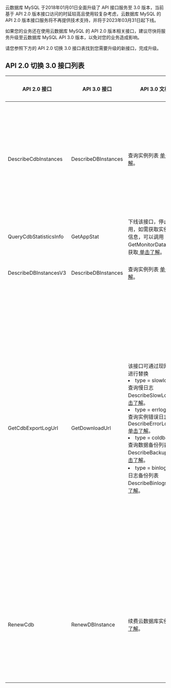 云数据库 MySQL 于2018年01月01日全面升级了 API 接口服务至 3.0 版本，当前基于 API 2.0 版本接口访问的时延较高且使用较复杂考虑，云数据库 MySQL 的 API 2.0 版本接口服务将不再提供技术支持，并将于2023年03月31日起下线。

如果您的业务还在使用云数据库 MySQL 的 API 2.0 版本相关接口，建议尽快将服务升级至云数据库 MySQL API 3.0 版本，以免对您的业务造成影响。

请您参照下方的 API 2.0 切换 3.0 接口表找到您需要升级的新接口，完成升级。

## API 2.0 切换 3.0 接口列表
<table>
<thead><tr><th>API 2.0 接口</td><th>API 3.0 接口</td><th>API 3.0 文档</td><th>接口传参变化</td></tr></thead>
<tbody>
<tr>
<td>DescribeCdbInstances</td>
 <td>DescribeDBInstances</td>
 <td>查询实例列表 <a href="https://www.tencentcloud.com/zh/document/api/236/15872">单击了解</a>。</td>
 <td>为降低使用复杂度，部分参数有变化，请参考相关 <a href="https://www.tencentcloud.com/zh/document/api/236/15872">API 文档</a>。</td>
 </tr>
 <tr>
<td>QueryCdbStatisticsInfo</td>
 <td>GetAppStat</td>
 <td>下线该接口，停止调用，如需获取实例监控信息，可以调用 GetMonitorData 接口获取<a href="https://intl.cloud.tencent.com/document/product/248/33881"> 单击了解</a>。</td>
 <td>接口传参无变化。</td>
 </tr>
 <tr>
<td>DescribeDBInstancesV3</td>
 <td>DescribeDBInstances</td>
 <td>查询实例列表 <a href="https://www.tencentcloud.com/zh/document/api/236/15872">单击了解</a>。</td>
  <td>接口传参无变化。</td>
 </tr>
 <tr>
<td>GetCdbExportLogUrl</td>
 <td>GetDownloadUrl</td>
 <td>该接口可通过现网接口进行替换<br><li>type = slowlog_day 查询慢日志 DescribeSlowLogs <a href="https://intl.cloud.tencent.com/document/product/236/15845">单击了解</a>。<br><li>type = errlog_day 查询实例错误日志 DescribeErrorLogData <a href="https://intl.cloud.tencent.com/document/product/236/35669">单击了解</a>。<br><li>type = coldbackup 查询数据备份列表 DescribeBackups <a href="https://intl.cloud.tencent.com/document/product/236/15842">单击了解</a>。<br><li>type = binlog 查询日志备份列表 DescribeBinlogs <a href="https://intl.cloud.tencent.com/document/product/236/15843">单击了解</a>。</td>
   <td>为降低使用复杂度，部分参数有变化，请参考相关 API 文档：<li><a href="https://intl.cloud.tencent.com/document/product/236/15845">查询慢日志</a>。<li><a href="https://intl.cloud.tencent.com/document/product/236/35669">查询实例错误日志</a>。<li><a href="https://intl.cloud.tencent.com/document/product/236/15842">查询数据备份列表</a>。<li><a href="https://intl.cloud.tencent.com/document/product/236/15843">查询日志备份列表</a>。</td>
 </tr>
 <tr>
<td>RenewCdb</td>
 <td>RenewDBInstance</td>
 <td>续费云数据库实例 <a href="https://www.tencentcloud.com/zh/document/api/236/34477">单击了解</a>。</td>
 <td>为降低使用复杂度，部分参数有变化，请参考相关 <a href="https://www.tencentcloud.com/zh/document/api/236/34477">API 文档</a>。</td>
 </tr>
</tbody></table>
